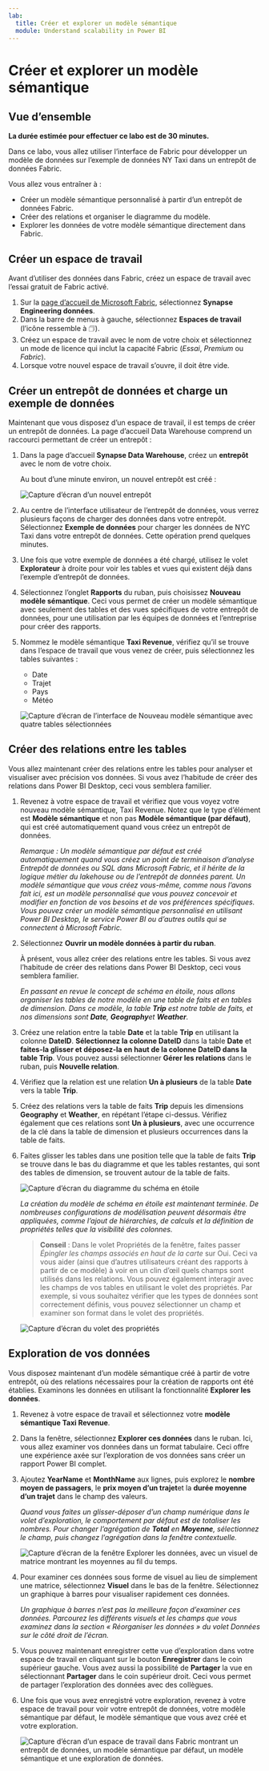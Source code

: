 ```yaml
---
lab:
  title: Créer et explorer un modèle sémantique
  module: Understand scalability in Power BI
---
```


# Créer et explorer un modèle sémantique

## Vue d’ensemble

**La durée estimée pour effectuer ce labo est de 30 minutes.**

Dans ce labo, vous allez utiliser l’interface de Fabric pour développer un modèle de données sur l’exemple de données NY Taxi dans un entrepôt de données Fabric.

Vous allez vous entraîner à :

- Créer un modèle sémantique personnalisé à partir d’un entrepôt de données Fabric.
- Créer des relations et organiser le diagramme du modèle.
- Explorer les données de votre modèle sémantique directement dans Fabric.

## Créer un espace de travail

Avant d’utiliser des données dans Fabric, créez un espace de travail avec l’essai gratuit de Fabric activé.

1. Sur la [page d’accueil de Microsoft Fabric](https://app.fabric.microsoft.com), sélectionnez **Synapse Engineering données**.
1. Dans la barre de menus à gauche, sélectionnez **Espaces de travail** (l’icône ressemble à &#128455;).
1. Créez un espace de travail avec le nom de votre choix et sélectionnez un mode de licence qui inclut la capacité Fabric (*Essai*, *Premium* ou *Fabric*).
1. Lorsque votre nouvel espace de travail s’ouvre, il doit être vide.

## Créer un entrepôt de données et charge un exemple de données

Maintenant que vous disposez d’un espace de travail, il est temps de créer un entrepôt de données. La page d’accueil Data Warehouse comprend un raccourci permettant de créer un entrepôt :

1. Dans la page d’accueil **Synapse Data Warehouse**, créez un **entrepôt** avec le nom de votre choix.

    Au bout d’une minute environ, un nouvel entrepôt est créé :
    
    ![Capture d’écran d’un nouvel entrepôt](./Images/new-data-warehouse2.png)

1. Au centre de l’interface utilisateur de l’entrepôt de données, vous verrez plusieurs façons de charger des données dans votre entrepôt. Sélectionnez **Exemple de données** pour charger les données de NYC Taxi dans votre entrepôt de données. Cette opération prend quelques minutes.

1. Une fois que votre exemple de données a été chargé, utilisez le volet **Explorateur** à droite pour voir les tables et vues qui existent déjà dans l’exemple d’entrepôt de données.

1. Sélectionnez l’onglet **Rapports** du ruban, puis choisissez **Nouveau modèle sémantique**. Ceci vous permet de créer un modèle sémantique avec seulement des tables et des vues spécifiques de votre entrepôt de données, pour une utilisation par les équipes de données et l’entreprise pour créer des rapports.

1. Nommez le modèle sémantique **Taxi Revenue**, vérifiez qu’il se trouve dans l’espace de travail que vous venez de créer, puis sélectionnez les tables suivantes :
   - Date
   - Trajet
   - Pays
   - Météo
     
   ![Capture d’écran de l’interface de Nouveau modèle sémantique avec quatre tables sélectionnées](./Images/new-semantic-model.png)
     
## Créer des relations entre les tables

Vous allez maintenant créer des relations entre les tables pour analyser et visualiser avec précision vos données. Si vous avez l’habitude de créer des relations dans Power BI Desktop, ceci vous semblera familier.

1. Revenez à votre espace de travail et vérifiez que vous voyez votre nouveau modèle sémantique, Taxi Revenue. Notez que le type d’élément est **Modèle sémantique** et non pas **Modèle sémantique (par défaut)**, qui est créé automatiquement quand vous créez un entrepôt de données.

     *Remarque : Un modèle sémantique par défaut est créé automatiquement quand vous créez un point de terminaison d’analyse Entrepôt de données ou SQL dans Microsoft Fabric, et il hérite de la logique métier du lakehouse ou de l’entrepôt de données parent. Un modèle sémantique que vous créez vous-même, comme nous l’avons fait ici, est un modèle personnalisé que vous pouvez concevoir et modifier en fonction de vos besoins et de vos préférences spécifiques. Vous pouvez créer un modèle sémantique personnalisé en utilisant Power BI Desktop, le service Power BI ou d’autres outils qui se connectent à Microsoft Fabric.*

1. Sélectionnez **Ouvrir un modèle données à partir du ruban**.
   
    À présent, vous allez créer des relations entre les tables. Si vous avez l’habitude de créer des relations dans Power BI Desktop, ceci vous semblera familier.

    *En passant en revue le concept de schéma en étoile, nous allons organiser les tables de notre modèle en une table de faits et en tables de dimension. Dans ce modèle, la table **Trip** est notre table de faits, et nos dimensions sont **Date**, **Geography**et **Weather**.*

1. Créez une relation entre la table **Date** et la table **Trip** en utilisant la colonne **DateID**. **Sélectionnez la colonne DateID** dans la table **Date** et **faites-la glisser et déposez-la en haut de la colonne DateID dans la table Trip**. Vous pouvez aussi sélectionner **Gérer les relations** dans le ruban, puis **Nouvelle relation**.

1. Vérifiez que la relation est une relation **Un à plusieurs** de la table **Date** vers la table **Trip**.

1. Créez des relations vers la table de faits **Trip** depuis les dimensions **Geography** et **Weather**, en répétant l’étape ci-dessus. Vérifiez également que ces relations sont **Un à plusieurs**, avec une occurrence de la clé dans la table de dimension et plusieurs occurrences dans la table de faits. 

1. Faites glisser les tables dans une position telle que la table de faits **Trip** se trouve dans le bas du diagramme et que les tables restantes, qui sont des tables de dimension, se trouvent autour de la table de faits.

    ![Capture d’écran du diagramme du schéma en étoile](./Images/star-schema-diagram.png)

    *La création du modèle de schéma en étoile est maintenant terminée. De nombreuses configurations de modélisation peuvent désormais être appliquées, comme l’ajout de hiérarchies, de calculs et la définition de propriétés telles que la visibilité des colonnes.*

    > **Conseil** : Dans le volet Propriétés de la fenêtre, faites passer *Épingler les champs associés en haut de la carte* sur Oui. Ceci va vous aider (ainsi que d’autres utilisateurs créant des rapports à partir de ce modèle) à voir en un clin d’œil quels champs sont utilisés dans les relations. Vous pouvez également interagir avec les champs de vos tables en utilisant le volet des propriétés. Par exemple, si vous souhaitez vérifier que les types de données sont correctement définis, vous pouvez sélectionner un champ et examiner son format dans le volet des propriétés.

     ![Capture d’écran du volet des propriétés](./Images/properties-pane.png)

## Exploration de vos données

Vous disposez maintenant d’un modèle sémantique créé à partir de votre entrepôt, où des relations nécessaires pour la création de rapports ont été établies. Examinons les données en utilisant la fonctionnalité **Explorer les données**.

1. Revenez à votre espace de travail et sélectionnez votre **modèle sémantique Taxi Revenue**.

1. Dans la fenêtre, sélectionnez **Explorer ces données** dans le ruban. Ici, vous allez examiner vos données dans un format tabulaire. Ceci offre une expérience axée sur l’exploration de vos données sans créer un rapport Power BI complet.

1. Ajoutez **YearName** et **MonthName** aux lignes, puis explorez le **nombre moyen de passagers**, le **prix moyen d’un trajet**et la **durée moyenne d’un trajet** dans le champ des valeurs.

    *Quand vous faites un glisser-déposer d’un champ numérique dans le volet d’exploration, le comportement par défaut est de totaliser les nombres. Pour changer l’agrégation de **Total** en **Moyenne**, sélectionnez le champ, puis changez l’agrégation dans la fenêtre contextuelle.*

    ![Capture d’écran de la fenêtre Explorer les données, avec un visuel de matrice montrant les moyennes au fil du temps.](./Images/explore-data-fabric.png)

1. Pour examiner ces données sous forme de visuel au lieu de simplement une matrice, sélectionnez **Visuel** dans le bas de la fenêtre. Sélectionnez un graphique à barres pour visualiser rapidement ces données.

   *Un graphique à barres n’est pas la meilleure façon d’examiner ces données. Parcourez les différents visuels et les champs que vous examinez dans la section « Réorganiser les données » du volet Données sur le côté droit de l’écran.*

1. Vous pouvez maintenant enregistrer cette vue d’exploration dans votre espace de travail en cliquant sur le bouton **Enregistrer** dans le coin supérieur gauche. Vous avez aussi la possibilité de **Partager** la vue en sélectionnant **Partager** dans le coin supérieur droit. Ceci vous permet de partager l’exploration des données avec des collègues.

1. Une fois que vous avez enregistré votre exploration, revenez à votre espace de travail pour voir votre entrepôt de données, votre modèle sémantique par défaut, le modèle sémantique que vous avez créé et votre exploration.

    ![Capture d’écran d’un espace de travail dans Fabric montrant un entrepôt de données, un modèle sémantique par défaut, un modèle sémantique et une exploration de données.](./Images/semantic-model-workspace.png)

